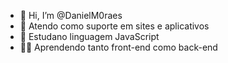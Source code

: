 - 👋 Hi, I’m @DanielM0raes
- 🧑 Atendo como suporte em sites e aplicativos
- 🎈 Estudano linguagem JavaScript
- 👨‍🎓 Aprendendo tanto front-end como back-end
